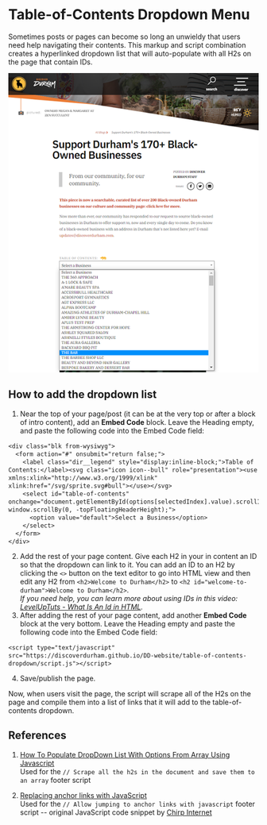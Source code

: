# Table-of-Contents Dropdown Menu

Sometimes posts or pages can become so long an unwieldy that users need help navigating their contents. This markup and script combination creates a hyperlinked dropdown list that will auto-populate with all H2s on the page that contain IDs.

![screenshot of a the table-of-contents dropdown menu on a blogpost](img/table-of-contents-dropdown.png)

## How to add the dropdown list

1. Near the top of your page/post (it can be at the very top or after a block of intro content), add an **Embed Code** block. Leave the Heading empty, and paste the following code into the Embed Code field:  
```
<div class="blk from-wysiwyg">
  <form action="#" onsubmit="return false;">
    <label class="dir__legend" style="display:inline-block;">Table of Contents:</label><svg class="icon icon--bull" role="presentation"><use xmlns:xlink="http://www.w3.org/1999/xlink" xlink:href="/svg/sprite.svg#bull"></use></svg>
    <select id="table-of-contents" onchange="document.getElementById(options[selectedIndex].value).scrollIntoView(true); window.scrollBy(0, -topFloatingHeaderHeight);">
      <option value="default">Select a Business</option>
    </select>
  </form>
</div>
```
2. Add the rest of your page content. Give each H2 in your in content an ID so that the dropdown can link to it. You can add an ID to an H2 by clicking the `<>` button on the text editor to go into HTML view and then edit any H2 from `<h2>Welcome to Durham</h2>` to `<h2 id="welcome-to-durham">Welcome to Durham</h2>`.  
*If you need help, you can learn more about using IDs in this video: [LevelUpTuts - What Is An Id in HTML](https://www.youtube.com/watch?v=QbPe1NxY4HE).*
3. After adding the rest of your page content, add another **Embed Code** block at the very bottom. Leave the Heading empty and paste the following code into the Embed Code field:  
```
<script type="text/javascript" src="https://discoverdurham.github.io/DD-website/table-of-contents-dropdown/script.js"></script>
```
4. Save/publish the page.

Now, when users visit the page, the script will scrape all of the H2s on the page and compile them into a list of links that it will add to the table-of-contents dropdown.

## References

1. [How To Populate DropDown List With Options From Array Using Javascript](https://www.youtube.com/watch?v=HMehtL39VUQ)  
Used for the `// Scrape all the h2s in the document and save them to an array` footer script

2. [Replacing anchor links with JavaScript](www.the-art-of-web.com/javascript/remove-anchor-links/)  
Used for the `// Allow jumping to anchor links with javascript` footer script -- original JavaScript code snippet by [Chirp Internet](www.chirp.com.au)
